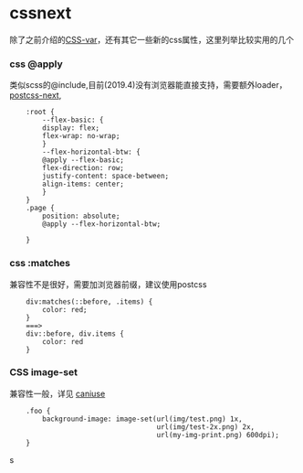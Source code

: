 # cssnext

除了之前介绍的[CSS-var](https://wxxcarl.github.io/note/html-css/CSS-var)，还有其它一些新的css属性，这里列举比较实用的几个

### css @apply
类似scss的@include,目前(2019.4)没有浏览器能直接支持，需要额外loader，[postcss-next](https://github.com/MoOx/postcss-cssnext),

        :root {
            --flex-basic: {
            display: flex;
            flex-wrap: no-wrap;
            }
            --flex-horizontal-btw: {
            @apply --flex-basic;
            flex-direction: row;
            justify-content: space-between;
            align-items: center;
            }
        }
        .page {
            position: absolute;
            @apply --flex-horizontal-btw;

        }


### css :matches

兼容性不是很好，需要加浏览器前缀，建议使用postcss

        div:matches(::before, .items) {
            color: red;
        }
        ===>
        div::before, div.items {
            color: red
        }

### CSS image-set

兼容性一般，详见 [caniuse](https://www.caniuse.com/#search=image-set)

        .foo {
            background-image: image-set(url(img/test.png) 1x,
                                        url(img/test-2x.png) 2x,
                                        url(my-img-print.png) 600dpi);
        }


<style>
    .page-header {
        display: none;
    }
</style>s